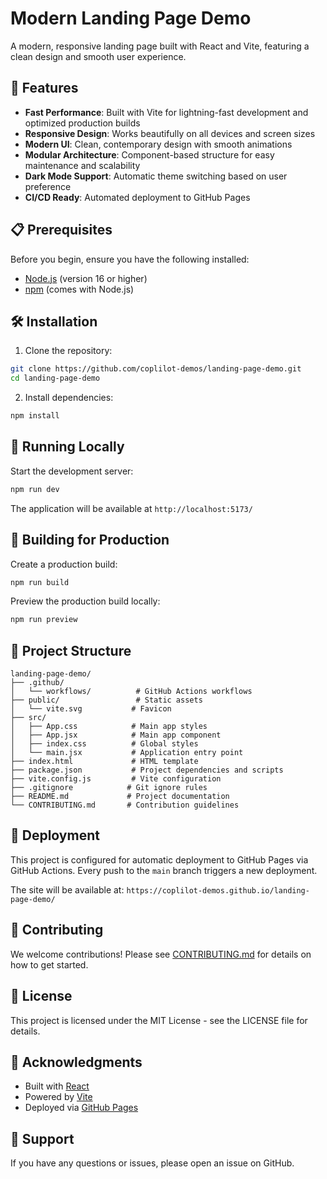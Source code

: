 # Modern Landing Page Demo

A modern, responsive landing page built with React and Vite, featuring a clean design and smooth user experience.

## 🚀 Features

- **Fast Performance**: Built with Vite for lightning-fast development and optimized production builds
- **Responsive Design**: Works beautifully on all devices and screen sizes
- **Modern UI**: Clean, contemporary design with smooth animations
- **Modular Architecture**: Component-based structure for easy maintenance and scalability
- **Dark Mode Support**: Automatic theme switching based on user preference
- **CI/CD Ready**: Automated deployment to GitHub Pages

## 📋 Prerequisites

Before you begin, ensure you have the following installed:
- [Node.js](https://nodejs.org/) (version 16 or higher)
- [npm](https://www.npmjs.com/) (comes with Node.js)

## 🛠️ Installation

1. Clone the repository:
```bash
git clone https://github.com/coplilot-demos/landing-page-demo.git
cd landing-page-demo
```

2. Install dependencies:
```bash
npm install
```

## 🏃 Running Locally

Start the development server:
```bash
npm run dev
```

The application will be available at `http://localhost:5173/`

## 🔨 Building for Production

Create a production build:
```bash
npm run build
```

Preview the production build locally:
```bash
npm run preview
```

## 📁 Project Structure

```
landing-page-demo/
├── .github/
│   └── workflows/          # GitHub Actions workflows
├── public/                 # Static assets
│   └── vite.svg           # Favicon
├── src/
│   ├── App.css            # Main app styles
│   ├── App.jsx            # Main app component
│   ├── index.css          # Global styles
│   └── main.jsx           # Application entry point
├── index.html             # HTML template
├── package.json           # Project dependencies and scripts
├── vite.config.js         # Vite configuration
├── .gitignore            # Git ignore rules
├── README.md             # Project documentation
└── CONTRIBUTING.md       # Contribution guidelines
```

## 🚀 Deployment

This project is configured for automatic deployment to GitHub Pages via GitHub Actions. Every push to the `main` branch triggers a new deployment.

The site will be available at: `https://coplilot-demos.github.io/landing-page-demo/`

## 🤝 Contributing

We welcome contributions! Please see [CONTRIBUTING.md](CONTRIBUTING.md) for details on how to get started.

## 📝 License

This project is licensed under the MIT License - see the LICENSE file for details.

## 🙏 Acknowledgments

- Built with [React](https://react.dev/)
- Powered by [Vite](https://vitejs.dev/)
- Deployed via [GitHub Pages](https://pages.github.com/)

## 📧 Support

If you have any questions or issues, please open an issue on GitHub.
